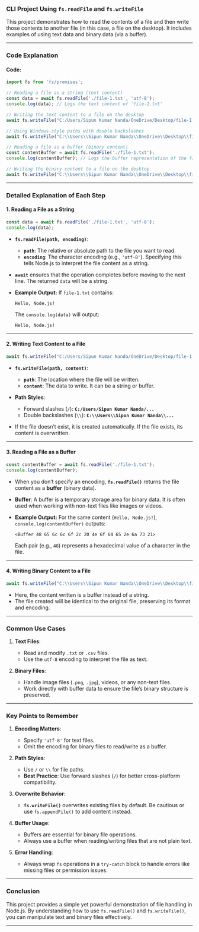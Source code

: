 ### **CLI Project Using `fs.readFile` and `fs.writeFile`**

This project demonstrates how to read the contents of a file and then write those contents to another file (in this case, a file on the desktop). It includes examples of using text data and binary data (via a buffer).

---

### **Code Explanation**

#### **Code:**
```javascript
import fs from 'fs/promises';

// Reading a file as a string (text content)
const data = await fs.readFile('./file-1.txt', 'utf-8');
console.log(data); // Logs the text content of 'file-1.txt'

// Writing the text content to a file on the desktop
await fs.writeFile("C:/Users/Sipun Kumar Nanda/OneDrive/Desktop/file-1.txt", data);

// Using Windows-style paths with double backslashes
await fs.writeFile("C:\\Users\\Sipun Kumar Nanda\\OneDrive\\Desktop\\file-1.txt", data);

// Reading a file as a buffer (binary content)
const contentBuffer = await fs.readFile('./file-1.txt');
console.log(contentBuffer); // Logs the buffer representation of the file

// Writing the binary content to a file on the desktop
await fs.writeFile("C:\\Users\\Sipun Kumar Nanda\\OneDrive\\Desktop\\file-1.txt", contentBuffer);
```

---

### **Detailed Explanation of Each Step**

#### **1. Reading a File as a String**
```javascript
const data = await fs.readFile('./file-1.txt', 'utf-8');
console.log(data);
```

- **`fs.readFile(path, encoding)`**:
  - **`path`**: The relative or absolute path to the file you want to read.
  - **`encoding`**: The character encoding (e.g., `'utf-8'`). Specifying this tells Node.js to interpret the file content as a string.

- **`await`** ensures that the operation completes before moving to the next line. The returned `data` will be a string.

- **Example Output:**
  If `file-1.txt` contains:
  ```
  Hello, Node.js!
  ```
  The `console.log(data)` will output:
  ```
  Hello, Node.js!
  ```

---

#### **2. Writing Text Content to a File**
```javascript
await fs.writeFile("C:/Users/Sipun Kumar Nanda/OneDrive/Desktop/file-1.txt", data);
```

- **`fs.writeFile(path, content)`**:
  - **`path`**: The location where the file will be written.
  - **`content`**: The data to write. It can be a string or buffer.

- **Path Styles**:
  - Forward slashes (`/`): **`C:/Users/Sipun Kumar Nanda/...`**
  - Double backslashes (`\\`): **`C:\\Users\\Sipun Kumar Nanda\\...`**

- If the file doesn’t exist, it is created automatically. If the file exists, its content is overwritten.

---

#### **3. Reading a File as a Buffer**
```javascript
const contentBuffer = await fs.readFile('./file-1.txt');
console.log(contentBuffer);
```

- When you don’t specify an encoding, **`fs.readFile()`** returns the file content as a **buffer** (binary data).

- **Buffer**: A buffer is a temporary storage area for binary data. It is often used when working with non-text files like images or videos.

- **Example Output:**
  For the same content (`Hello, Node.js!`), `console.log(contentBuffer)` outputs:
  ```
  <Buffer 48 65 6c 6c 6f 2c 20 4e 6f 64 65 2e 6a 73 21>
  ```
  Each pair (e.g., `48`) represents a hexadecimal value of a character in the file.

---

#### **4. Writing Binary Content to a File**
```javascript
await fs.writeFile("C:\\Users\\Sipun Kumar Nanda\\OneDrive\\Desktop\\file-1.txt", contentBuffer);
```

- Here, the content written is a buffer instead of a string.
- The file created will be identical to the original file, preserving its format and encoding.

---

### **Common Use Cases**

1. **Text Files**:
   - Read and modify `.txt` or `.csv` files.
   - Use the `utf-8` encoding to interpret the file as text.

2. **Binary Files**:
   - Handle image files (`.png`, `.jpg`), videos, or any non-text files.
   - Work directly with buffer data to ensure the file’s binary structure is preserved.

---

### **Key Points to Remember**

1. **Encoding Matters**:
   - Specify `'utf-8'` for text files.
   - Omit the encoding for binary files to read/write as a buffer.

2. **Path Styles**:
   - Use `/` or `\\` for file paths.
   - **Best Practice**: Use forward slashes (`/`) for better cross-platform compatibility.

3. **Overwrite Behavior**:
   - **`fs.writeFile()`** overwrites existing files by default. Be cautious or use `fs.appendFile()` to add content instead.

4. **Buffer Usage**:
   - Buffers are essential for binary file operations.
   - Always use a buffer when reading/writing files that are not plain text.

5. **Error Handling**:
   - Always wrap `fs` operations in a `try-catch` block to handle errors like missing files or permission issues.

---

### **Conclusion**

This project provides a simple yet powerful demonstration of file handling in Node.js. By understanding how to use `fs.readFile()` and `fs.writeFile()`, you can manipulate text and binary files effectively.



---